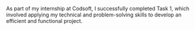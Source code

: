 As part of my internship at Codsoft, I successfully completed Task 1, which involved applying my technical and problem-solving skills to develop an efficient and functional project.
